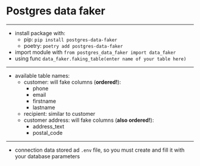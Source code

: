 # Postgres data faker

---

- install package with:
  - pip: `pip install postgres-data-faker`
  - poetry: `poetry add postgres-data-faker`
- import module with `from postgres_data_faker import data_faker`
- using func `data_faker.faking_table(enter name of your table here)`
---
- available table names:
  - customer: will fake columns (**ordered!**):
    - phone
    - email
    - firstname
    - lastname
  - recipient: similar to customer
  - customer address: will fake columns (**also ordered!**):
    - address_text
    - postal_code
---

- connection data stored ad `.env` file, so you must create and fill it with your database parameters